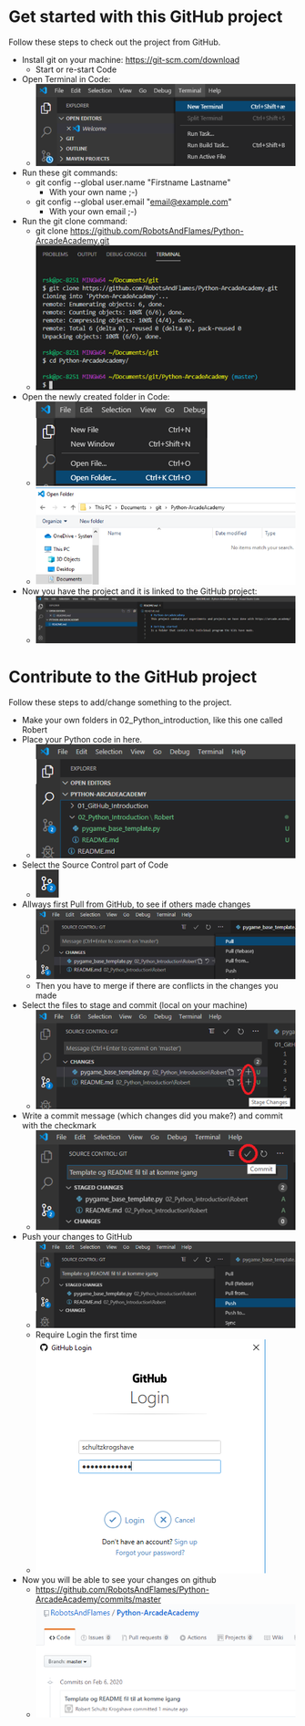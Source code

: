 # Get started with this GitHub project

Follow these steps to check out the project from GitHub.

* Install git on your machine: https://git-scm.com/download
  * Start or re-start Code
* Open Terminal in Code:
  * ![Open terminal in Code](images/Code_1.png)
* Run these git commands:
  * git config --global user.name "Firstname Lastname"
    * With your own name ;-)
  * git config --global user.email "email@example.com"
    * With your own email ;-)
* Run the git clone command:
  * git clone https://github.com/RobotsAndFlames/Python-ArcadeAcademy.git
  * ![git clone command](images/Code_2.png)
* Open the newly created folder in Code:
  * ![Open folder](images/Code_3.png)
  * ![Locate the new folder](images/Code_4.png)
* Now you have the project and it is linked to the GitHub project:
  * ![You are ready](images/Code_5.png)

# Contribute to the GitHub project

Follow these steps to add/change something to the project.

* Make your own folders in 02_Python_introduction, like this one called Robert
* Place your Python code in here.
  * ![GitHub Login](images/Code_6.png)
* Select the Source Control part of Code
  * ![Source Control](images/Code_7.png)
* Allways first Pull from GitHub, to see if others made changes
  * ![Pull before commit and push](images/Code_8.png)
  * Then you have to merge if there are conflicts in the changes you made
* Select the files to stage and commit (local on your machine)
  * ![Stage files for commit](images/Code_9.png)
* Write a commit message (which changes did you make?) and commit with the checkmark
  * ![Commit message](images/Code_10.png)
* Push your changes to GitHub
  * ![Push change](images/Code_11.png)
  * Require Login the first time
  * ![GitHub Login](images/Code_12.png)
* Now you will be able to see your changes on github
  * https://github.com/RobotsAndFlames/Python-ArcadeAcademy/commits/master
  * ![GitHub Login](images/Code_13.png)